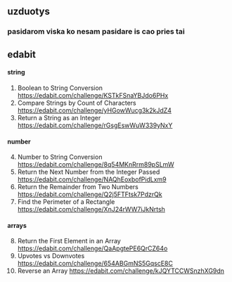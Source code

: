 ## uzduotys

### pasidarom viska ko nesam pasidare is cao pries tai

## edabit

#### string

1. Boolean to String Conversion https://edabit.com/challenge/KSTkFSnaYBJdo6PHx
2. Compare Strings by Count of Characters https://edabit.com/challenge/yHGowWucg3k2kJdZ4
3. Return a String as an Integer https://edabit.com/challenge/rGsgEswWuW339yNxY

#### number

4. Number to String Conversion https://edabit.com/challenge/8q54MKnRrm89pSLmW
5. Return the Next Number from the Integer Passed https://edabit.com/challenge/NAQhEoxbofPidLxm9
6. Return the Remainder from Two Numbers https://edabit.com/challenge/Q2j5FTFtsk7PdzrQk
7. Find the Perimeter of a Rectangle https://edabit.com/challenge/XnJ24rWW7iJkNrtsh

#### arrays

8. Return the First Element in an Array https://edabit.com/challenge/QaApgtePE6QrCZ64o
9. Upvotes vs Downvotes https://edabit.com/challenge/654ABGmNS5GqscE8C
10. Reverse an Array https://edabit.com/challenge/kJQYTCCWSnzhXG9dn
